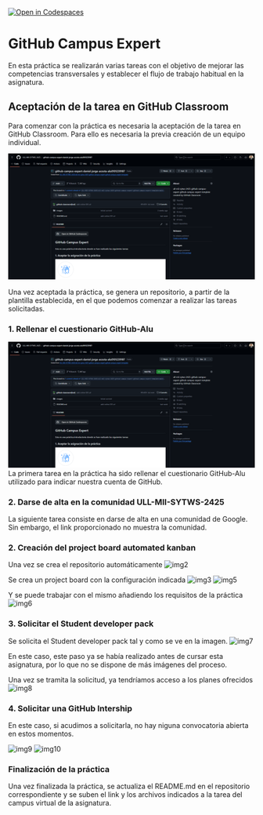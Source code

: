 [![Open in Codespaces](https://classroom.github.com/assets/launch-codespace-2972f46106e565e64193e422d61a12cf1da4916b45550586e14ef0a7c637dd04.svg)](https://classroom.github.com/open-in-codespaces?assignment_repo_id=16111574)
# GitHub Campus Expert
En esta práctica se realizarán varias tareas con el objetivo de mejorar las competencias transversales y establecer el flujo de trabajo habitual en la asignatura.

## Aceptación de la tarea en GitHub Classroom

Para comenzar con la práctica es necesaria la aceptación de la tarea en GitHub Classroom. Para ello es necesaria la previa creación de un equipo individual.

![img1]

Una vez aceptada la práctica, se genera un repositorio, a partir de la plantilla establecida, en el que podemos comenzar a realizar las tareas solicitadas.


### 1. Rellenar el cuestionario GitHub-Alu
![img1]
La primera tarea en la práctica ha sido rellenar el cuestionario GitHub-Alu utilizado para indicar nuestra cuenta de GitHub.

### 2. Darse de alta en la comunidad ULL-MII-SYTWS-2425
La siguiente tarea consiste en darse de alta en una comunidad de Google. Sin embargo, el link proporcionado no muestra la comunidad.

### 2. Creación del project board automated kanban
Una vez se crea el repositorio automáticamente
![img2]

Se crea un project board con la configuración indicada
![img3]
![img5]

Y se puede trabajar con el mismo añadiendo los requisitos de la práctica
![img6]

### 3. Solicitar el Student developer pack
Se solicita el Student developer pack tal y como se ve en la imagen.
![img7]

En este caso, este paso ya se había realizado antes de cursar esta asignatura, por lo que no se dispone de más imágenes del proceso.

Una vez se tramita la solicitud, ya tendríamos acceso a los planes ofrecidos
![img8]

### 4. Solicitar una GitHub Intership
En este caso, si acudimos a solicitarla, no hay niguna convocatoria abierta en estos momentos.

![img9]
![img10]

### Finalización de la práctica
Una vez finalizada la práctica, se actualiza el README.md en el repositorio correspondiente y se suben el link y los archivos indicados a la tarea del campus virtual de la asignatura.


[img1]: /images/image.png
[img2]: /images/board1.png
[img3]: /images/board2.png
[img4]: /images/board3.png
[img5]: /images/board4.png
[img6]: /images/board5.png
[img7]: /images/s1.png
[img8]: /images/s2.png
[img9]: /images/i1.png
[img10]: /images/i2.png
